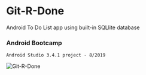 # Git-R-Done
Android To Do List app using built-in SQLlite database
<h3>Android Bootcamp</h3>

    Android Studio 3.4.1 project - 8/2019

![Git-R-Done](https://alanv73.github.io/video/git-r-done.gif)

